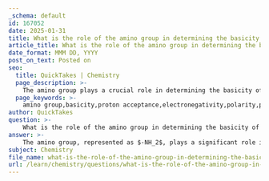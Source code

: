 ```yaml
---
_schema: default
id: 167052
date: 2025-01-31
title: What is the role of the amino group in determining the basicity of a molecule?
article_title: What is the role of the amino group in determining the basicity of a molecule?
date_format: MMM DD, YYYY
post_on_text: Posted on
seo:
  title: QuickTakes | Chemistry
  page_description: >-
    The amino group plays a crucial role in determining the basicity of a molecule by enabling proton acceptance, influencing polarity, affecting pH in biological systems, and aiding in the formation of peptide bonds in amino acids.
  page_keywords: >-
    amino group,basicity,proton acceptance,electronegativity,polarity,pH,amino acids,biological systems,peptide bonds,biochemical processes
author: QuickTakes
question: >-
    What is the role of the amino group in determining the basicity of a molecule?
answer: >-
    The amino group, represented as $-NH_2$, plays a significant role in determining the basicity of a molecule. Basicity refers to the ability of a substance to accept protons (H⁺ ions) in a chemical reaction. Here’s how the amino group contributes to this property:\n\n1. **Proton Acceptance**: The nitrogen atom in the amino group has a lone pair of electrons, which allows it to accept a proton. When the amino group accepts a proton, it becomes positively charged, forming an ammonium ion ($-NH_3^+$). This ability to gain a proton is a key characteristic of basicity.\n\n2. **Electronegativity and Polarity**: Nitrogen is more electronegative than carbon and hydrogen, which contributes to the polarity of the amino group. The presence of this electronegative atom can create a partial negative charge on the nitrogen, enhancing its ability to attract protons from the surrounding environment.\n\n3. **Influence on pH**: In biological systems, the basicity of amino groups can affect the overall pH of the environment. Amino acids, which contain amino groups, can act as buffers, helping to maintain stable pH levels in biological fluids by accepting or donating protons as needed.\n\n4. **Role in Amino Acids**: In the context of amino acids, the amino group is one of the two functional groups (the other being the carboxyl group) that define their structure. The basic nature of the amino group is crucial for the formation of peptide bonds during protein synthesis, as it interacts with the carboxyl group of another amino acid.\n\nIn summary, the amino group contributes to the basicity of a molecule primarily through its ability to accept protons due to the presence of a lone pair of electrons on nitrogen, its electronegativity, and its role in biological molecules such as amino acids. This functional group's properties are essential for various biochemical processes and the overall behavior of organic molecules in biological systems.
subject: Chemistry
file_name: what-is-the-role-of-the-amino-group-in-determining-the-basicity-of-a-molecule.md
url: /learn/chemistry/questions/what-is-the-role-of-the-amino-group-in-determining-the-basicity-of-a-molecule
---
```


&nbsp;